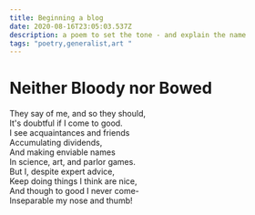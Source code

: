 ```yaml
---
title: Beginning a blog
date: 2020-08-16T23:05:03.537Z
description: a poem to set the tone - and explain the name
tags: "poetry,generalist,art "
---
```

# Neither Bloody nor Bowed

They say of me, and so they should,\
It's doubtful if I come to good.\
I see acquaintances and friends\
Accumulating dividends,\
And making enviable names\
In science, art, and parlor games.\
But I, despite expert advice,\
Keep doing things I think are nice,\
And though to good I never come-\
Inseparable my nose and thumb!